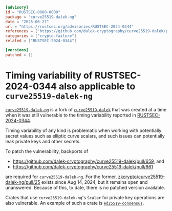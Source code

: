 ```toml
[advisory]
id = "RUSTSEC-0000-0000"
package = "curve25519-dalek-ng"
date = "2025-06-27"
url = "https://rustsec.org/advisories/RUSTSEC-2024-0344"
references = ["https://github.com/dalek-cryptography/curve25519-dalek/pull/659"]
categories = ["crypto-failure"]
related = ["RUSTSEC-2024-0344"]

[versions]
patched = []
```

# Timing variability of RUSTSEC-2024-0344 also applicable to `curve25519-dalek-ng`

[`curve25519-dalek-ng`](https://crates.io/crates/curve25519-dalek-ng) is a fork of [`curve25519-dalek`](https://crates.io/crates/curve25519-dalek) that was created at a time when it was still vulnerable to the timing variability reported in [RUSTSEC-2024-0344](https://rustsec.org/advisories/RUSTSEC-2024-0344).

Timing variability of any kind is problematic when working with  potentially secret values such as elliptic curve scalars, and such issues can potentially leak private keys and other secrets.

To patch the vulnerability, backports of
* https://github.com/dalek-cryptography/curve25519-dalek/pull/659, and
* https://github.com/dalek-cryptography/curve25519-dalek/pull/661

are required for `curve25519-dalek-ng`. For the former, [zkcrypto/curve25519-dalek-ng/pull/25](https://github.com/zkcrypto/curve25519-dalek-ng/pull/25) exists since Aug 14, 2024, but it remains open and unanswered. Because of this, to date, there is no patched version available.

Crates that use `curve25519-dalek-ng`'s `Scalar` for private key operations are also vulnerable. An example of such a crate is [`ed25519-consensus`](https://crates.io/crates/ed25519-consensus).
